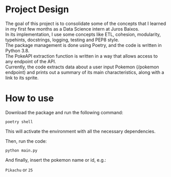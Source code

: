 # Project Design
The goal of this project is to consolidate some of the concepts that I learned in my first few months as a Data Science intern at Juros Baixos. \
In its implementation, I use some concepts like ETL, cohesion, modularity, typehints, docstrings, logging, testing and PEP8 style. \
The package management is done using Poetry, and the code is written in Python 3.8. \
The PokeAPI extraction function is written in a way that allows access to any endpoint of the API. \
Currently, the code extracts data about a user input Pokemon (/pokemon endpoint) and prints out a summary of its main characteristics, along with a link to its sprite.

# How to use

Download the package and run the following command:

```poetry shell```

This will activate the environment with all the necessary dependencies.

Then, run the code:
    
```python main.py```

And finally, insert the pokemon name or id, e.g.:
    
```Pikachu``` or ```25```
